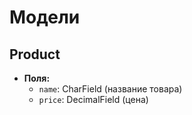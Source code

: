 # Модели

## Product
- **Поля:**
  - `name`: CharField (название товара)
  - `price`: DecimalField (цена)
